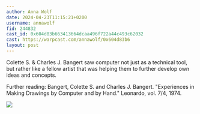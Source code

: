 ```yaml
---
author: Anna Wolf
date: 2024-04-23T11:15:21+0200
username: annawolf
fid: 244832
cast_id: 0x604d83b663413664dcaa496f722a44c493c62032
cast: https://warpcast.com/annawolf/0x604d83b6
layout: post
---
```

Colette S. & Charles J. Bangert saw computer not just as a technical tool, but rather like a fellow artist that was helping them to further develop own ideas and concepts.  
  
Further reading: Bangert, Colette S. and Charles J. Bangert. "Experiences in Making Drawings by Computer and by Hand." Leonardo, vol. 7/4, 1974.  

![](https://imagedelivery.net/BXluQx4ige9GuW0Ia56BHw/36a180de-3c21-442b-248c-2e1747708700/original)